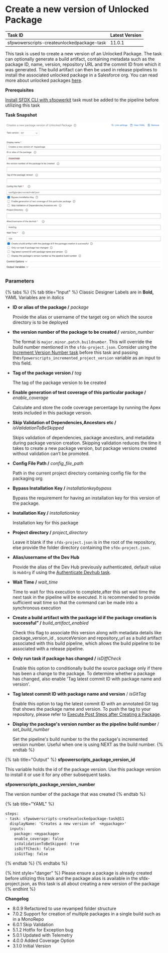 # Create a new version of Unlocked Package

| Task ID | Latest Version |
| :--- | :--- |
| sfpwowerscripts-createunlockedpackage-task | 11.0.1 |

This task is used to create a new version of an Unlocked Package. The task can optionally generate a build artifact, containing metadata such as the package ID, name, version, repository URL and the commit ID from which it was generated. The build artifact can then be used in release pipelines to install the associated unlocked package in a Salesforce org. You can read more about unlocked packages [here](https://developer.salesforce.com/docs/atlas.en-us.sfdx_dev.meta/sfdx_dev/sfdx_dev_dev2gp.htm). 

**Prerequisites**

 [Install SFDX CLI with sfpowerkit](../utility-tasks/install-sfdx-cli-with-sfpowerkit.md)  task must be added to the pipeline before utilizing this task

**Task Snapshot**

![](../../../.gitbook/assets/createunlockedpackagesnapshot.png)

### Parameters

{% tabs %}
{% tab title="Input" %}
Classic Designer Labels are in **Bold,**  YAML Variables are in _italics_

* **ID or alias of the package /** _package_

  Provide the alias or username of the target org  on which the source directory is to be deployed  

* **the version number of the package to be created /** _version\_number_

  The format is `major.minor.patch.buildnumber`. This will override the build number mentioned in the `sfdx-project.json`. Consider using the [Increment Version Number task](../utility-tasks/increment-version-number-of-a-package.md) before this task and passing the`sfpowerscripts_incremented_project_version` variable as an input to this field.   

* **Tag of the package version /** _tag_

  The tag of the package version to be created  

* **Enable generation of test coverage of this particular package /** _enable\_coverage_

  Calculate and store the code coverage percentage by running the Apex tests included in this package version.  

* **Skip Validation of Dependencies,Ancestors etc /** _isValidationToBeSkipped_

  Skips validation of dependencies, package ancestors, and metadata during package version creation. Skipping validation reduces the time it takes to create a new package version, but package versions created without validation can’t be promoted.  

* **Config File Path /** _config\_file\_path_

  Path in the current project directory containing config file for the packaging org  

* **Bypass Installation Key /** _installationkeybypass_

  Bypass the requirement for having an installation key for this version of the package.  

* **Installation Key /** _installationkey_

  Installation key for this package  

* **Project directory /** _project\_directory_

  Leave it blank if the `sfdx-project.json` is in the root of the repository, else provide the folder directory containing the `sfdx-project.json`.  

* **Alias/username of the Dev Hub**

  Provide the alias of the Dev Hub previously authenticated, default value is `HubOrg` if using the [Authenticate Devhub task](../authentication/).  

* **Wait Time /** _wait\_time_

  Time to wait for this execution to complete,after this set wait time  the next task in the pipeline will be executed. It is recommended to provide sufficient wait time so that the command can be made into a synchronous execution  

* **Create a build artifact with the package id if the package creation is successful” /** _build\_artifact\_enabled_

  Check this flag to associate this version along with metadata details like package\_version\_id , sourceVersion and repository\_url as a build artifact associated with this build pipeline, which allows the build pipeline to be associated with a release pipeline.  

* **Only run task if package has changed /** _isDiffCheck_

  Enable this option to conditionally build the source package only if there has been a change to the package. To determine whether a package has changed, also enable 'Tag latest commit ID with package name and version'.  

* **Tag latest commit ID with package name and version** / _isGitTag_

  Enable this option to tag the latest commit ID with an annotated Git tag that shows the package name and version. To push the tag to your repository, please refer to [Execute Post Steps after Creating a Package](execute-post-steps-after-creating-a-package.md).   

* **Display the package's version number as the pipeline build number** / _set\_build\_number_

  Set the pipeline's build number to the the package's incremented version number. Useful when one is using NEXT as the build number.
{% endtab %}

{% tab title="Output" %}
**sfpowerscripts\_package\_version\_id**

This variable holds the id of the package version. Use this package version to install it or use it for any other subsequent tasks.

**sfpowerscripts\_package\_version\_number**

The version number of the package that was created
{% endtab %}

{% tab title="YAML" %}
```text
steps:
- task: sfpwowerscripts-createunlockedpackage-task@11
  displayName: 'Creates a new version of  <mypackage>'
  inputs:
    package: <mypackage>
    enable_coverage: false
    isValidationToBeSkipped: true
    isDiffCheck: false
    isGitTag: false
```
{% endtab %}
{% endtabs %}



{% hint style="danger" %}
Please ensure a package is already created before utilizing this task and the package alias is available in the sfdx-project.json, as this task is all about creating a new version of the package
{% endhint %}

**Changelog**

* 8.0.9 Refactored to use revamped folder structure
* 7.0.2 Support for creation of multiple packages in a single build such as in a MonoRepo
* 6.0.1 Skip Validation
* 5.1.2 Hotfix for Exception bug
* 5.0.1 Updated with Telemetry
* 4.0.0 Added Coverage Option
* 3.1.0 Initial Version

